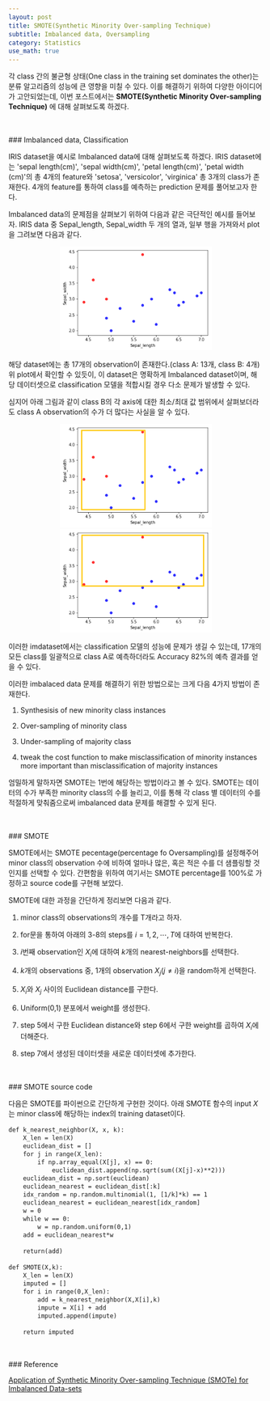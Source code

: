 ```yaml
---
layout: post
title: SMOTE(Synthetic Minority Over-sampling Technique)
subtitle: Imbalanced data, Oversampling
category: Statistics
use_math: true
---
```



각 class 간의 불균형 상태(One class in the training set dominates the other)는 분류 알고리즘의 성능에 큰 영향을 미칠 수 있다. 이를 해결하기 위하여 다양한 아이디어가 고안되었는데, 이번 포스트에서는 __SMOTE(Synthetic Minority Over-sampling Technique)__ 에 대해 살펴보도록 하겠다.

<br>
<br>
### Imbalanced data, Classification

IRIS dataset을 예시로 Imbalanced data에 대해 살펴보도록 하겠다. IRIS dataset에는 'sepal length(cm)', 'sepal width(cm)', 'petal length(cm)', 'petal width (cm)'의 총 4개의 feature와 'setosa', 'versicolor', 'virginica' 총 3개의 class가 존재한다. 4개의 feature를 통하여 class를 예측하는 prediction 문제를 풀어보고자 한다.

Imbalanced data의 문제점을 살펴보기 위하여 다음과 같은 극단적인 예시를 들어보자. IRIS data 중 Sepal_length, Sepal_width 두 개의 열과, 일부 행을 가져와서 plot을 그려보면 다음과 같다.

<center><img src = '/post_img/191227/image1.png' width="300"/></center>

해당 dataset에는 총 17개의 observation이 존재한다.(class A: 13개, class B: 4개) 위 plot에서 확인할 수 있듯이, 이 dataset은 명확하게 Imbalanced dataset이며, 해당 데이터셋으로 classification 모델을 적합시킬 경우 다소 문제가 발생할 수 있다.

심지어 아래 그림과 같이 class B의 각 axis에 대한 최소/최대 값 범위에서 살펴보더라도 class A observation의 수가 더 많다는 사실을 알 수 있다.

<center><img src = '/post_img/191227/image2.png' width="300"/>
<img src = '/post_img/191227/image3.png' width="300"/></center>

이러한 imdataset에서는 classification 모델의 성능에 문제가 생길 수 있는데, 17개의 모든 class를 일괄적으로 class A로 예측하더라도 Accuracy 82%의 예측 결과를 얻을 수 있다.

이러한 imbalaced data 문제를 해결하기 위한 방법으로는 크게 다음 4가지 방법이 존재한다.

1. Synthesisis of new minority class instances

2. Over-sampling of minority class

3. Under-sampling of majority class

4. tweak the cost function to make misclassification of minority instances more important than misclassification of majority instances

엄밀하게 말하자면 SMOTE는 1번에 해당하는 방법이라고 볼 수 있다. SMOTE는 데이터의 수가 부족한 minority class의 수를 늘리고, 이를 통해 각 class 별 데이터의 수를 적절하게 맞춰줌으로써 imbalanced data 문제를 해결할 수 있게 된다.

<br>
<br>
### SMOTE

SMOTE에서는 SMOTE pecentage(percentage fo Oversampling)를 설정해주어 minor class의 observation 수에 비하여 얼마나 많은, 혹은 적은 수를 더 샘플링할 것인지를 선택할 수 있다. 간편함을 위하여 여기서는 SMOTE percentage를 100%로 가정하고 source code를 구현해 보았다.

SMOTE에 대한 과정을 간단하게 정리보면 다음과 같다.

1. minor class의 observations의 개수를 T개라고 하자.

2. for문을 통하여 아래의 3-8의 steps를 $i=1,2,\cdots,T$에 대하여 반복한다.

3. $i$번째 observation인 $X_i$에 대하여 $k$개의 nearest-neighbors를 선택한다.

4. $k$개의 observations 중, 1개의 observation $X_j(j \neq i)$을 random하게 선택한다.

5. $X_i$와 $X_j$ 사이의 Euclidean distance를 구한다.

6. Uniform(0,1) 분포에서 weight를 생성한다.

7. step 5에서 구한 Euclidean distance와 step 6에서 구한 weight를 곱하여 $X_i$에 더해준다.

8. step 7에서 생성된 데이터셋을 새로운 데이터셋에 추가한다.

<br>
<br>
### SMOTE source code

다음은 SMOTE를 파이썬으로 간단하게 구현한 것이다. 아래 SMOTE 함수의 input $X$는 minor class에 해당하는 index의 training dataset이다.

```
def k_nearest_neighbor(X, x, k):
    X_len = len(X)
    euclidean_dist = []
    for j in range(X_len):
        if np.array_equal(X[j], x) == 0:
            euclidean_dist.append(np.sqrt(sum((X[j]-x)**2)))
    euclidean_dist = np.sort(euclidean)
    euclidean_nearest = euclidean_dist[:k]
    idx_random = np.random.multinomial(1, [1/k]*k) == 1
    euclidean_nearest = euclidean_nearest[idx_random]
    w = 0
    while w == 0:
        w = np.random.uniform(0,1)
    add = euclidean_nearest*w

    return(add)

def SMOTE(X,k):
    X_len = len(X)
    imputed = []
    for i in range(0,X_len):
        add = k_nearest_neighbor(X,X[i],k)
        impute = X[i] + add
        imputed.append(impute)

    return imputed
```

<br>
<br>
### Reference

[Application of Synthetic Minority Over-sampling Technique (SMOTe) for Imbalanced Data-sets](https://hackernoon.com/application-of-synthetic-minority-over-sampling-technique-smote-for-imbalanced-data-sets-509ab55cfdaf)
